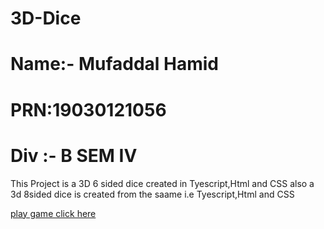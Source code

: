 # 3D-Dice
<body>
  <h1>Name:- Mufaddal Hamid</h1>
  <h1>PRN:19030121056</h1>
  <h1>Div :- B SEM IV </h1>
  <p>This Project is a 3D 6 sided dice created in  Tyescript,Html and CSS
    also a 3d 8sided dice is created from the saame i.e Tyescript,Html and CSS
  </p>
  <a href=""> play game click here </a>
</body>
